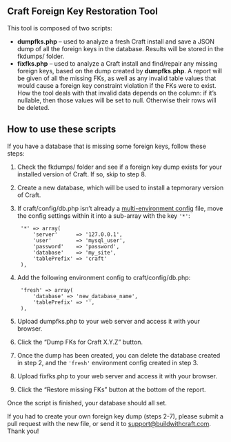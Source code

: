 Craft Foreign Key Restoration Tool
----------------------------------

This tool is composed of two scripts:

* **dumpfks.php** – used to analyze a fresh Craft install and save a JSON dump
  of all the foreign keys in the database. Results will be stored in the
  fkdumps/ folder.
* **fixfks.php** – used to analyze a Craft install and find/repair any missing
  foreign keys, based on the dump created by **dumpfks.php**. A report will be
  given of all the missing FKs, as well as any invalid table values that would
  cause a foreign key constraint violation if the FKs were to exist. How the
  tool deals with that invalid data depends on the column: if it’s nullable,
  then those values will be set to null. Otherwise their rows will be deleted.

## How to use these scripts

If you have a database that is missing some foreign keys, follow these steps:

1. Check the fkdumps/ folder and see if a foreign key dump exists for your
   installed version of Craft. If so, skip to step 8.
2. Create a new database, which will be used to install a tepmorary version of
   Craft.
3. If craft/config/db.php isn’t already a [multi-environment config] file, move
   the config settings within it into a sub-array with the key `'*'`:

        '*' => array(
            'server'      => '127.0.0.1',
            'user'        => 'mysql_user',
            'password'    => 'password',
            'database'    => 'my_site',
            'tablePrefix' => 'craft'
        ),

4. Add the following environment config to craft/config/db.php:

        'fresh' => array(
            'database' => 'new_database_name',
            'tablePrefix' => '',
        ),

5. Upload dumpfks.php to your web server and access it with your browser.
6. Click the “Dump FKs for Craft X.Y.Z” button.
7. Once the dump has been created, you can delete the database created in step
   2, and the `'fresh'` environment config created in step 3.
8. Upload fixfks.php to your web server and access it with your browser.
9. Click the “Restore missing FKs” button at the bottom of the report.

Once the script is finished, your database should all set.

If you had to create your own foreign key dump (steps 2-7), please submit a pull
request with the new file, or send it to support@buildwithcraft.com. Thank you!

[multi-environment config]: http://buildwithcraft.com/docs/multi-environment-configs